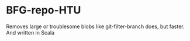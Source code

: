 # BFG-repo-HTU
Removes large or troublesome blobs like git-filter-branch does, but faster. And written in Scala
